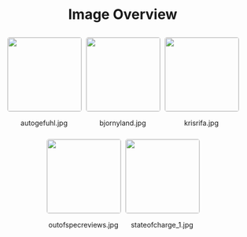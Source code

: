 <h1 style ="text-align: center;"> Image Overview </h1>
<div style="display: flex;
flex-wrap: wrap;
gap: 10px;
justify-content: center;
padding: 10px;" >
<div style="flex: 1 1 calc(33.333% - 20px); /* Three images per row on large screens */
        max-width: 150px;
        text-align: center;" >
<img src="https://media.evkx.net/multimedia/guides/evreviewers/autogefuhl_xst.jpg" style="width: 150px;
height: auto;
border: 1px solid #ddd;
border-radius: 5px;
  ">
<p>autogefuhl.jpg</p>
</div>
<div style="flex: 1 1 calc(33.333% - 20px); /* Three images per row on large screens */
        max-width: 150px;
        text-align: center;" >
<img src="https://media.evkx.net/multimedia/guides/evreviewers/bjornyland_xst.jpg" style="width: 150px;
height: auto;
border: 1px solid #ddd;
border-radius: 5px;
  ">
<p>bjornyland.jpg</p>
</div>
<div style="flex: 1 1 calc(33.333% - 20px); /* Three images per row on large screens */
        max-width: 150px;
        text-align: center;" >
<img src="https://media.evkx.net/multimedia/guides/evreviewers/krisrifa_xst.jpg" style="width: 150px;
height: auto;
border: 1px solid #ddd;
border-radius: 5px;
  ">
<p>krisrifa.jpg</p>
</div>
<div style="flex: 1 1 calc(33.333% - 20px); /* Three images per row on large screens */
        max-width: 150px;
        text-align: center;" >
<img src="https://media.evkx.net/multimedia/guides/evreviewers/outofspecreviews_xst.jpg" style="width: 150px;
height: auto;
border: 1px solid #ddd;
border-radius: 5px;
  ">
<p>outofspecreviews.jpg</p>
</div>
<div style="flex: 1 1 calc(33.333% - 20px); /* Three images per row on large screens */
        max-width: 150px;
        text-align: center;" >
<img src="https://media.evkx.net/multimedia/guides/evreviewers/stateofcharge_1_xst.jpg" style="width: 150px;
height: auto;
border: 1px solid #ddd;
border-radius: 5px;
  ">
<p>stateofcharge_1.jpg</p>
</div>
</div>
